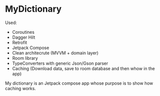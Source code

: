 # MyDictionary

Used:

- Coroutines
- Dagger Hilt
- Retrofit
- Jetpack Compose
- Clean architecrute (MVVM + domain layer)
- Room library
- TypeConverters with generic Json/Gson parser
- Caching (Download data, save to room database and then whow in the app)

My dictionary is an Jetpack compose app whose purpose is to show how caching works.

